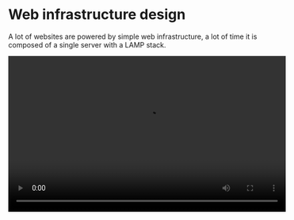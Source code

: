 <h1>Web infrastructure design</h1>
<p>A lot of websites are powered by simple web infrastructure, a lot of time it is composed of a single server with a LAMP stack.</p>
<video width="560" height="315" src="https://www.youtube.com/embed/lQNEW76KdYg" frameborder="0" allowfullscreen>
Web infrastructure design refers to the process of designing and implementing the technical architecture and components that support the operation of a web application or website. This includes the hardware, software, network, and storage components that are needed to support the application, as well as the security and scalability considerations that must be taken into account.

The design of a web infrastructure typically begins with the identification of the application's requirements, such as the expected traffic volume, the types of data being processed, and the desired level of availability and reliability. Based on these requirements, the designer will choose appropriate hardware and software components, such as servers, databases, load balancers, and caching systems.

The infrastructure design must also take into account security considerations, such as protection against attacks like denial-of-service (DoS) and cross-site scripting (XSS), as well as data privacy and compliance with regulations like the General Data Protection Regulation (GDPR).

Finally, the web infrastructure design should be scalable and flexible, so that it can accommodate changes in traffic volume or application requirements over time. This may involve the use of cloud-based services or virtualization technologies to increase or decrease capacity as needed.

